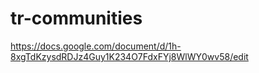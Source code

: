 # tr-communities

https://docs.google.com/document/d/1h-8xgTdKzysdRDJz4Guy1K234O7FdxFYj8WlWY0wv58/edit
